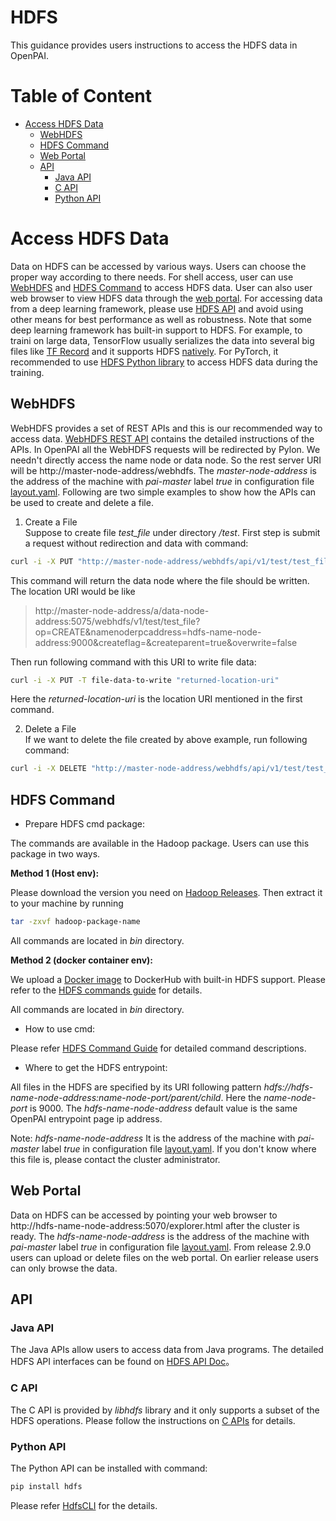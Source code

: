 # HDFS

This guidance provides users instructions to access the HDFS data in OpenPAI.

# Table of Content

- [ Access HDFS Data ](#Access_HDFS_Data) 
    - [ WebHDFS ](#WebHDFS)
    - [ HDFS Command ](#HDFS_Command)
    - [ Web Portal ](#Web_Portal) 
    - [ API ](#API) 
        - [ Java API ](#Java_API)
        - [ C API ](#C_API)
        - [ Python API](#Python_API)

# Access HDFS Data <a name="Access_HDFS_Data"></a>

Data on HDFS can be accessed by various ways. Users can choose the proper way according to there needs. For shell access, user can use [WebHDFS](#WebHDFS) and [HDFS Command](#HDFS_Command) to access HDFS data. User can also user web browser to view HDFS data through the [web portal](#Web_Portal). For accessing data from a deep learning framework, please use [HDFS API](#API) and avoid using other means for best performance as well as robustness. Note that some deep learning framework has built-in support to HDFS. For example, to traini on large data, TensorFlow usually serializes the data into several big files like [TF Record](https://www.tensorflow.org/tutorials/load_data/tf_records) and it supports HDFS [natively](https://www.tensorflow.org/deploy/hadoop#hdfs). For PyTorch, it recommended to use [HDFS Python library](#Python_API) to access HDFS data during the training.

## WebHDFS <a name="WebHDFS"></a>

WebHDFS provides a set of REST APIs and this is our recommended way to access data. [WebHDFS REST API](http://hadoop.apache.org/docs/stable/hadoop-project-dist/hadoop-hdfs/WebHDFS.html) contains the detailed instructions of the APIs. In OpenPAI all the WebHDFS requests will be redirected by Pylon. We needn't directly access the name node or data node. So the rest server URI will be http://master-node-address/webhdfs. The *master-node-address* is the address of the machine with *pai-master* label *true* in configuration file [layout.yaml](../../examples/cluster-configuration/layout.yaml). Following are two simple examples to show how the APIs can be used to create and delete a file.

1. Create a File  
    Suppose to create file *test_file* under directory */test*. First step is submit a request without redirection and data with command:

```bash
curl -i -X PUT "http://master-node-address/webhdfs/api/v1/test/test_file?op=CREATE"
```

This command will return the data node where the file should be written. The location URI would be like

> http://master-node-address/a/data-node-address:5075/webhdfs/v1/test/test_file?op=CREATE&namenoderpcaddress=hdfs-name-node-address:9000&createflag=&createparent=true&overwrite=false

Then run following command with this URI to write file data:

```bash
curl -i -X PUT -T file-data-to-write "returned-location-uri"
```

Here the *returned-location-uri* is the location URI mentioned in the first command.

2. Delete a File  
    If we want to delete the file created by above example, run following command:

```bash
curl -i -X DELETE "http://master-node-address/webhdfs/api/v1/test/test_file?op=DELETE"
```

## HDFS Command <a name="HDFS_Command"></a>

- Prepare HDFS cmd package:

The commands are available in the Hadoop package. Users can use this package in two ways.

**Method 1 (Host env):**

Please download the version you need on [Hadoop Releases](http://hadoop.apache.org/releases.html). Then extract it to your machine by running

```bash
tar -zxvf hadoop-package-name
```

All commands are located in *bin* directory.

**Method 2 (docker container env):**

We upload a [Docker image](https://hub.docker.com/r/paiexample/pai.example.hdfs/) to DockerHub with built-in HDFS support. Please refer to the [HDFS commands guide](https://hadoop.apache.org/docs/r2.7.2/hadoop-project-dist/hadoop-hdfs/HDFSCommands.html) for details.

All commands are located in *bin* directory.

- How to use cmd:

Please refer [HDFS Command Guide](http://hadoop.apache.org/docs/stable/hadoop-project-dist/hadoop-hdfs/HDFSCommands.html) for detailed command descriptions.

- Where to get the HDFS entrypoint:

All files in the HDFS are specified by its URI following pattern *hdfs://hdfs-name-node-address:name-node-port/parent/child*. Here the *name-node-port* is 9000. The *hdfs-name-node-address* default value is the same OpenPAI entrypoint page ip address.

Note: *hdfs-name-node-address* It is the address of the machine with *pai-master* label *true* in configuration file [layout.yaml](../../examples/cluster-configuration/layout.yaml). If you don't know where this file is, please contact the cluster administrator.

## Web Portal <a name="Web_Portal"></a>

Data on HDFS can be accessed by pointing your web browser to http://hdfs-name-node-address:5070/explorer.html after the cluster is ready. The *hdfs-name-node-address* is the address of the machine with *pai-master* label *true* in configuration file [layout.yaml](../../examples/cluster-configuration/layout.yaml). From release 2.9.0 users can upload or delete files on the web portal. On earlier release users can only browse the data.

## API <a name="API"></a>

### Java API <a name="Java_API"></a>

The Java APIs allow users to access data from Java programs. The detailed HDFS API interfaces can be found on [HDFS API Doc](https://hadoop.apache.org/docs/stable/api/org/apache/hadoop/fs/FileSystem.html)。

### C API <a name="C_API"></a>

The C API is provided by *libhdfs* library and it only supports a subset of the HDFS operations. Please follow the instructions on [C APIs](http://hadoop.apache.org/docs/r2.9.1/hadoop-project-dist/hadoop-hdfs/LibHdfs.html) for details.

### Python API <a name="Python_API"></a>

The Python API can be installed with command:

```bash
pip install hdfs
```

Please refer [HdfsCLI](https://hdfscli.readthedocs.io/en/latest/) for the details.